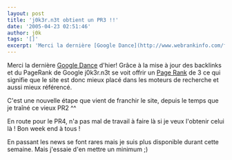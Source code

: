 ```yaml
---
layout: post
title: 'j0k3r.n3t obtient un PR3 !!'
date: '2005-04-23 02:51:46'
author: j0k
tags: '[]'
excerpt: 'Merci la dernière [Google Dance](http://www.webrankinfo.com/forums/viewtopic_26908.htm) d''hier!   Grâce à la mise à jour des backlinks et du PageRank de Google j0k3r.n3t se voit offrir un [Page Rank](http://www.webrankinfo.com/google/pagerank/pagerank.php) de 3 ce qui signifie que le site est donc mieux placé dans les moteurs de recherche et aussi mieux      ...'
---
```


Merci la dernière [Google Dance](http://www.webrankinfo.com/forums/viewtopic_26908.htm) d'hier!   Grâce à la mise à jour des backlinks et du PageRank de Google j0k3r.n3t se voit offrir un [Page Rank](http://www.webrankinfo.com/google/pagerank/pagerank.php) de 3 ce qui signifie que le site est donc mieux placé dans les moteurs de recherche et aussi mieux référencé.

C'est une nouvelle étape que vient de franchir le site, depuis le temps que je traîné ce vieux PR2 ^^

En route pour le PR4, n'a pas mal de travail à faire là si je veux l'obtenir celui là !   Bon week end à tous !

En passant les news se font rares mais je suis plus disponible durant cette semaine.   Mais j'essaie d'en mettre un minimum ;)
